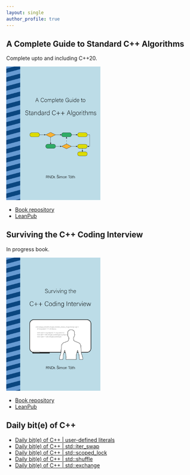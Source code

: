```yaml
---
layout: single
author_profile: true
---
```


## A Complete Guide to Standard C++ Algorithms

Complete upto and including C++20.

[<img src="assets/images/book_algorithms_cover.png" width="50%">](https://leanpub.com/cpp-algorithms-guide)

- [Book repository](https://github.com/HappyCerberus/book-cpp-algorithms)
- [LeanPub](https://leanpub.com/cpp-algorithms-guide)

## Surviving the C++ Coding Interview

In progress book.

[<img src="assets/images/book_coding_interview_cover.png" width="50%">](https://leanpub.com/cpp-coding-interview)

- [Book repository](https://leanpub.com/cpp-coding-interview)
- [LeanPub](https://leanpub.com/cpp-coding-interview)

## Daily bit(e) of C++

<ul>
<!-- SUBSTACK:START --><li><a href="https://medium.com/@simontoth/daily-bit-e-of-c-user-defined-literals-83147b5fd2af?source=rss-1e1de1006a93------2">Daily bit&lpar;e&rpar; of C++ | user-defined literals</a></li><li><a href="https://medium.com/@simontoth/daily-bit-e-of-c-std-iter-swap-25b8870770a2?source=rss-1e1de1006a93------2">Daily bit&lpar;e&rpar; of C++ | std::iter_swap</a></li><li><a href="https://medium.com/@simontoth/daily-bit-e-of-c-std-scoped-lock-54643816a230?source=rss-1e1de1006a93------2">Daily bit&lpar;e&rpar; of C++ | std::scoped_lock</a></li><li><a href="https://medium.com/@simontoth/daily-bit-e-of-c-std-shuffle-a6914fa0a9cc?source=rss-1e1de1006a93------2">Daily bit&lpar;e&rpar; of C++ | std::shuffle</a></li><li><a href="https://medium.com/@simontoth/daily-bit-e-of-c-std-exchange-2d5ca77e0c54?source=rss-1e1de1006a93------2">Daily bit&lpar;e&rpar; of C++ | std::exchange</a></li><!-- SUBSTACK:END -->
</ul>